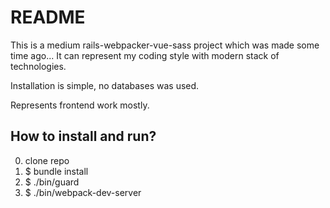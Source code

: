 # README

This is a medium rails-webpacker-vue-sass project which was made some time ago...
It can represent my coding style with modern stack of technologies.

Installation is simple, no databases was used.

Represents frontend work mostly.

## How to install and run?
0. clone repo
1. $ bundle install
2. $ ./bin/guard
3. $ ./bin/webpack-dev-server
